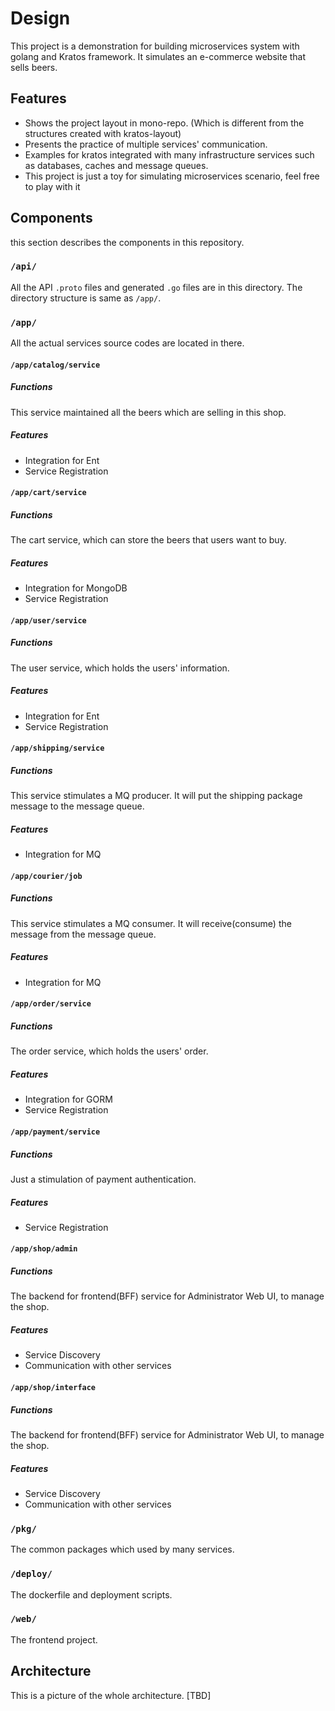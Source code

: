 # Design
This project is a demonstration for building microservices system with golang and Kratos framework. 
It simulates an e-commerce website that sells beers.

## Features
* Shows the project layout in mono-repo. (Which is different from the structures created with kratos-layout) 
* Presents the practice of multiple services' communication.
* Examples for kratos integrated with many infrastructure services such as databases, caches and message queues.
* This project is just a toy for simulating microservices scenario, feel free to play with it

## Components
this section describes the components in this repository.

### `/api/`
All the API `.proto` files and generated `.go` files are in this directory.
The directory structure is same as `/app/`.

### `/app/`
All the actual services source codes are located in there.

#### `/app/catalog/service`
##### Functions
This service maintained all the beers which are selling in this shop.
##### Features
* Integration for Ent
* Service Registration

#### `/app/cart/service`
##### Functions
The cart service, which can store the beers that users want to buy.
##### Features
* Integration for MongoDB
* Service Registration

#### `/app/user/service`
##### Functions
The user service, which holds the users' information.
##### Features
* Integration for Ent
* Service Registration

#### `/app/shipping/service`
##### Functions
This service stimulates a MQ producer. It will put the shipping package message to the message queue.
##### Features
* Integration for MQ

#### `/app/courier/job`
##### Functions
This service stimulates a MQ consumer. It will receive(consume) the message from the message queue.
##### Features
* Integration for MQ

#### `/app/order/service`
##### Functions
The order service, which holds the users' order.
##### Features
* Integration for GORM
* Service Registration

#### `/app/payment/service`
##### Functions
Just a stimulation of payment authentication.
##### Features
* Service Registration

#### `/app/shop/admin`
##### Functions
The backend for frontend(BFF) service for Administrator Web UI, to manage the shop.
##### Features
* Service Discovery 
* Communication with other services

#### `/app/shop/interface`
##### Functions
The backend for frontend(BFF) service for Administrator Web UI, to manage the shop.
##### Features
* Service Discovery 
* Communication with other services

### `/pkg/`
The common packages which used by many services. 

### `/deploy/`
The dockerfile and deployment scripts.

### `/web/`
The frontend project.

## Architecture
This is a picture of the whole architecture.
[TBD]
